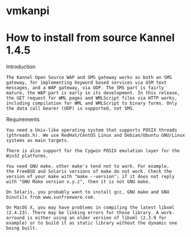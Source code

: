 # vmkanpi
# How to install from source Kannel 1.4.5

Introduction

	The Kannel Open Source WAP and SMS gateway works as both an SMS
	gateway, for implementing keyword based services via GSM text
	messages, and a WAP gateway, via UDP. The SMS part is fairly
	mature, the WAP part is early in its development. In this release,
	the GET request for WML pages and WMLScript files via HTTP works,
	including compilation for WML and WMLScript to binary forms. Only
	the data call bearer (UDP) is supported, not SMS.
Requirements

	You need a Unix-like operating system that supports POSIX threads
	(pthreads.h). We use RedHat/CentOS Linux and Debian/Ubuntu GNU/Linux 
	systems as main targets.
    
	There is also support for the Cygwin POSIX emulation layer for the 
	Win32 platforms.
	
	You need GNU make, other make's tend not to work. For example,
	the FreeBSD and Solaris versions of make do not work. Check the
	version of your make with "make --version"; if it does not reply
	with "GNU Make version x.y.z", then it is not GNU make.
	
	On Solaris, you probably want to install gcc, GNU make and GNU
	binutils from www.sunfreeware.com.
	
	On MacOS X, you may have problems in compiling the latest libxml
	(2.4.23). There may be linking errors for those library. A work-
	arround is either using an older version of libxml (2.3.9 for 
	example) or to build it as static library without the dynamic one 
	being built.
